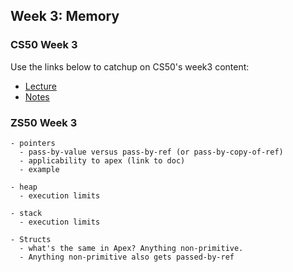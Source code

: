 ## Week 3: Memory

### CS50 Week 3
Use the links below to catchup on CS50's week3 content: 

- [Lecture](https://www.youtube.com/watch?v=cC9I3XxkZXw)
- [Notes](https://cs50.harvard.edu/college/weeks/3/notes/)

### ZS50 Week 3

```
- pointers
  - pass-by-value versus pass-by-ref (or pass-by-copy-of-ref)
  - applicability to apex (link to doc)
  - example

- heap
  - execution limits

- stack
  - execution limits

- Structs
  - what's the same in Apex? Anything non-primitive. 
  - Anything non-primitive also gets passed-by-ref
```